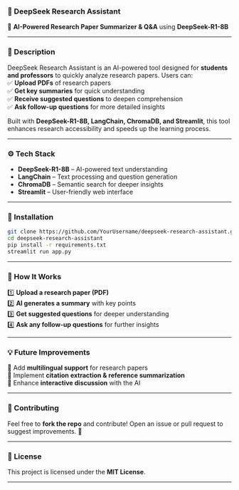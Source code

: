 ### **📌 DeepSeek Research Assistant**  
🚀 **AI-Powered Research Paper Summarizer & Q&A** using **DeepSeek-R1-8B**  

---

### **📝 Description**  
DeepSeek Research Assistant is an AI-powered tool designed for **students and professors** to quickly analyze research papers. Users can:  
✅ **Upload PDFs** of research papers  
✅ **Get key summaries** for quick understanding  
✅ **Receive suggested questions** to deepen comprehension  
✅ **Ask follow-up questions** for more detailed insights  

Built with **DeepSeek-R1-8B, LangChain, ChromaDB, and Streamlit**, this tool enhances research accessibility and speeds up the learning process.

---

### **⚙️ Tech Stack**
- **DeepSeek-R1-8B** – AI-powered text understanding  
- **LangChain** – Text processing and question generation  
- **ChromaDB** – Semantic search for deeper insights  
- **Streamlit** – User-friendly web interface  

---

### **🚀 Installation**
```bash
git clone https://github.com/YourUsername/deepseek-research-assistant.git
cd deepseek-research-assistant
pip install -r requirements.txt
streamlit run app.py
```

---

### **📌 How It Works**
1️⃣ **Upload a research paper (PDF)**  
2️⃣ **AI generates a summary** with key points  
3️⃣ **Get suggested questions** for deeper understanding  
4️⃣ **Ask any follow-up questions** for further insights  

---

### **💡 Future Improvements**
🔹 Add **multilingual support** for research papers  
🔹 Implement **citation extraction & reference summarization**  
🔹 Enhance **interactive discussion** with the AI  

---

### **🤝 Contributing**
Feel free to **fork the repo** and contribute! Open an issue or pull request to suggest improvements. 🚀  

---

### **📜 License**
This project is licensed under the **MIT License**.

---

